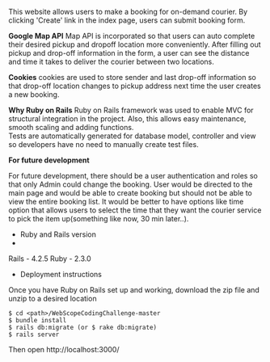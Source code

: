 
This website allows users to make a booking for on-demand courier. By clicking 'Create' link in the index page, 
users can submit booking form.

**Google Map API**
Map API is incorporated so that users can auto complete their desired pickup and 
dropoff location more conveniently. 
After filling out pickup and drop-off information in the form, a user can see the distance and time it takes to 
deliver the courier between two locations. 

**Cookies**
cookies are used to store sender and last drop-off information 
so that drop-off location changes to pickup address next time the user creates a new booking.

**Why Ruby on Rails**
Ruby on Rails framework was used to enable MVC for structural integration in the project.
Also, this allows easy maintenance, smooth scaling and adding functions.  
Tests are automatically generated for database model, controller and view so developers have no need to
manually create test files. 

**For future development**

For future development, there should be a user authentication and roles so that only Admin could change the booking.
User would be directed to the main page and would be able to create booking but should not be able to view the entire booking list.
It would be better to have options like time option that allows users to select the time that they want the courier service to pick the item up(something like now, 30 min later..).



* Ruby and Rails version
* 
Rails - 4.2.5
Ruby - 2.3.0

* Deployment instructions

Once you have Ruby on Rails set up and working, download the zip file and unzip to a desired location

``` 
$ cd <path>/WebScopeCodingChallenge-master
$ bundle install
$ rails db:migrate (or $ rake db:migrate)
$ rails server

```
Then open http://localhost:3000/

